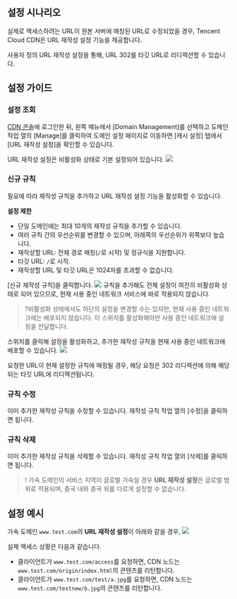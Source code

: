 ## 설정 시나리오

실제로 액세스하려는 URL이 원본 서버에 매칭된 URL로 수정되었을 경우, Tencent Cloud CDN은 URL 재작성 설정 기능을 제공합니다.

사용자 정의 URL 재작성 설정을 통해, URL 302를 타깃 URL로 리디렉션할 수 있습니다.

## 설정 가이드

### 설정 조회

[CDN 콘솔](https://console.cloud.tencent.com/cdn)에 로그인한 뒤, 왼쪽 메뉴에서 [Domain Management]를 선택하고 도메인 작업 열의 [Manage]를 클릭하여 도메인 설정 페이지로 이동하면 [캐시 설정] 탭에서 [URL 재작성 설정]을 확인할 수 있습니다.

URL 재작성 설정은 비활성화 상태로 기본 설정되어 있습니다.
![](https://main.qcloudimg.com/raw/ef62e52b60ebe50e57771b30709567d7.png)


### 신규 규칙

필요에 따라 재작성 규칙을 추가하고 URL 재작성 설정 기능을 활성화할 수 있습니다.

**설정 제한**
+ 단일 도메인에는 최대 10개의 재작성 규칙을 추가할 수 있습니다.
+ 여러 규칙 간의 우선순위를 변경할 수 있으며, 아래쪽의 우선순위가 위쪽보다 높습니다.
+ 재작성할 URL: 전체 경로 매칭(`/`로 시작) 및 정규식을 지원합니다.
+ 타깃 URL: `/`로 시작.
+ 재작성할 URL 및 타깃 URL은 1024자를 초과할 수 없습니다.

[신규 재작성 규칙]을 클릭합니다.
![](https://main.qcloudimg.com/raw/d10ef7d7f097bcaf4021b13659407adc.png)
규칙을 추가해도 전체 설정이 여전히 비활성화 상태로 되어 있으므로, 현재 사용 중인 네트워크 서비스에 바로 적용되지 않습니다.

>?비활성화 상태에서도 하단의 설정을 변경할 수는 있지만, 현재 사용 중인 네트워크에는 배포되지 않습니다. 이 스위치를 활성화해야만 사용 중인 네트워크에 설정을 전달합니다.

스위치를 클릭해 설정을 활성화하고, 추가한 재작성 규칙을 현재 사용 중인 네트워크에 배포할 수 있습니다.
![](https://main.qcloudimg.com/raw/c94b0d99ffc52b02bb3040551ec96637.png)

요청한 URL이 현재 설정한 규칙에 매칭될 경우, 해당 요청은 302 리디렉션에 의해 해당되는 타깃 URL에 리디렉션됩니다.

### 규칙 수정

이미 추가한 재작성 규칙을 수정할 수 있습니다. 재작성 규칙 작업 열의 [수정]을 클릭하면 됩니다.

### 규칙 삭제

이미 추가한 재작성 규칙을 삭제할 수 있습니다. 재작성 규칙 작업 열의 [삭제]를 클릭하면 됩니다.



>! 가속 도메인의 서비스 지역이 글로벌 가속일 경우 **URL 재작성 설정**은 글로벌 범위로 적용되며, 중국 내와 중국 외를 다르게 설정할 수 없습니다.

## 설정 예시

가속 도메인 `www.test.com`의 **URL 재작성 설정**이 아래와 같을 경우,
![](https://main.qcloudimg.com/raw/e56fed9a5609dd3533d4b18a970f072d.png)

실제 액세스 상황은 다음과 같습니다.

+ 클라이언트가 `www.test.com/access`를 요청하면, CDN 노드는 `www.test.com/origin/index.html`의 콘텐츠를 리턴합니다.
+ 클라이언트가 `www.test.com/test/a.jpg`를 요청하면, CDN 노드는 `www.test.com/testnew/b.jpg`의 콘텐츠를 리턴합니다.



